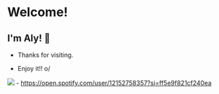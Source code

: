 # Welcome!

 

## I'm Aly! :blossom:


- Thanks for visiting.

- Enjoy it!! o/





<img src= "https://img.shields.io/badge/Spotify-1ED760?&style=for-the-badge&logo=spotify&logoColor=white"> </code> - https://open.spotify.com/user/12152758357?si=ff5e9f821cf240ea
